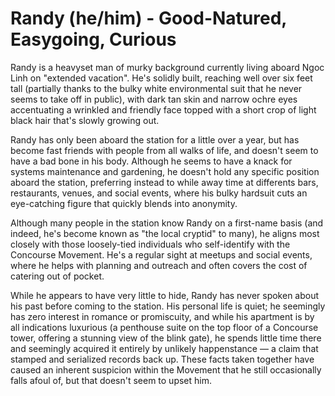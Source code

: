 # Randy (he/him) - Good-Natured, Easygoing, Curious

Randy is a heavyset man of murky background currently living aboard Ngoc Linh on "extended vacation". He's solidly built, reaching well over six feet tall (partially thanks to the bulky white environmental suit that he never seems to take off in public), with dark tan skin and narrow ochre eyes accentuating a wrinkled and friendly face topped with a short crop of light black hair that's slowly growing out.

Randy has only been aboard the station for a little over a year, but has become fast friends with people from all walks of life, and doesn't seem to have a bad bone in his body. Although he seems to have a knack for systems maintenance and gardening, he doesn't hold any specific position aboard the station, preferring instead to while away time at differents bars, restaurants, venues, and social events, where his bulky hardsuit cuts an eye-catching figure that quickly blends into anonymity.

Although many people in the station know Randy on a first-name basis (and indeed, he's become known as "the local cryptid" to many), he aligns most closely with those loosely-tied individuals who self-identify with the Concourse Movement. He's a regular sight at meetups and social events, where he helps with planning and outreach and often covers the cost of catering out of pocket.

While he appears to have very little to hide, Randy has never spoken about his past before coming to the station. His personal life is quiet; he seemingly has zero interest in romance or promiscuity, and while his apartment is by all indications luxurious (a penthouse suite on the top floor of a Concourse tower, offering a stunning view of the blink gate), he spends little time there and seemingly acquired it entirely by unlikely happenstance — a claim that stamped and serialized records back up. These facts taken together have caused an inherent suspicion within the Movement that he still occasionally falls afoul of, but that doesn't seem to upset him.